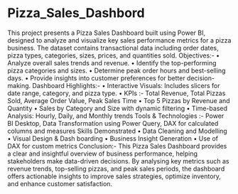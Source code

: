 # Pizza_Sales_Dashbord
This project presents a Pizza Sales Dashboard built using Power BI, designed to analyze and visualize key sales performance metrics for a pizza business. The dataset contains transactional data including order dates, pizza types, categories, sizes, prices, and quantities sold.
Objectives:-
•	Analyze overall sales trends and revenue.
•	Identify the top-performing pizza categories and sizes.
•	Determine peak order hours and best-selling days.
•	Provide insights into customer preferences for better decision-making.
Dashboard Highlights:-
•	Interactive Visuals: Includes slicers for date range, category, and pizza type.
•	KPIs :- Total Revenue, Total Pizzas Sold, Average Order Value, Peak Sales Time
•	Top 5 Pizzas by Revenue and Quantity
•	Sales by Category and Size with dynamic filtering
•	Time-based Analysis: Hourly, Daily, and Monthly trends
Tools & Technologies :- Power BI Desktop, Data Transformation using Power Query, DAX for calculated columns and measures
Skills Demonstrated
•	Data Cleaning and Modelling
•	Visual Design & Dash boarding
•	Business Insight Generation
•	Use of DAX for custom metrics
Conclusion:- This Pizza Sales Dashboard provides a clear and insightful overview of business performance, helping stakeholders make data-driven decisions. By analysing key metrics such as revenue trends, top-selling pizzas, and peak sales periods, the dashboard offers actionable insights to improve sales strategies, optimize inventory, and enhance customer satisfaction.
